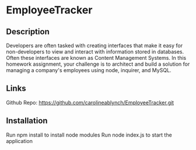 # EmployeeTracker

## Description 
Developers are often tasked with creating interfaces that make it easy for non-developers to view and interact with information stored in databases. Often these interfaces are known as Content Management Systems. In this homework assignment, your challenge is to architect and build a solution for managing a company's employees using node, inquirer, and MySQL.

## Links

Github Repo: https://github.com/carolineablynch/EmployeeTracker.git

## Installation 

Run npm install to install node modules 
Run node index.js to start the application 
